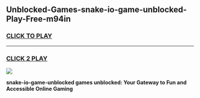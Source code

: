 
## Unblocked-Games-snake-io-game-unblocked-Play-Free-m94in
<h3>
<a href="https://premium76.site?title=snake-io-game-unblocked&ref=18A1">CLICK TO PLAY</a></h3>
<hr>

<h3>
<a href="https://premium76.site?title=snake-io-game-unblocked&ref=18A1">CLICK 2 PLAY</a>
  
</h3>

<a href="https://premium76.site?title=snake-io-game-unblocked&ref=18A1"><img src="https://clearcache.store/games.png"></a>


**snake-io-game-unblocked games unblocked: Your Gateway to Fun and Accessible Online Gaming**
